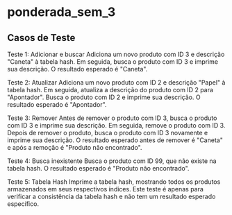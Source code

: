 # ponderada_sem_3

## Casos de Teste

Teste 1: Adicionar e buscar
Adiciona um novo produto com ID 3 e descrição "Caneta" à tabela hash.
Em seguida, busca o produto com ID 3 e imprime sua descrição.
O resultado esperado é "Caneta".

Teste 2: Atualizar
Adiciona um novo produto com ID 2 e descrição "Papel" à tabela hash.
Em seguida, atualiza a descrição do produto com ID 2 para "Apontador".
Busca o produto com ID 2 e imprime sua descrição.
O resultado esperado é "Apontador".

Teste 3: Remover
Antes de remover o produto com ID 3, busca o produto com ID 3 e imprime sua descrição.
Em seguida, remove o produto com ID 3.
Depois de remover o produto, busca o produto com ID 3 novamente e imprime sua descrição.
O resultado esperado antes de remover é "Caneta" e após a remoção é "Produto não encontrado".

Teste 4: Busca inexistente
Busca o produto com ID 99, que não existe na tabela hash.
O resultado esperado é "Produto não encontrado".

Teste 5: Tabela Hash
Imprime a tabela hash, mostrando todos os produtos armazenados em seus respectivos índices.
Este teste é apenas para verificar a consistência da tabela hash e não tem um resultado esperado específico.
